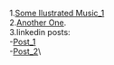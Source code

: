 1.[Some Ilustrated Music_1](https://youtu.be/usUkAoShbKA)\
2.[Another One](https://www.youtube.com/watch?v=VQN-bDh4iRA).\
3.linkedin posts:\
  -[Post_1](https://www.linkedin.com/posts/marshmeli23_activity-7068832378470694912-PbEK?utm_source=share&utm_medium=member_desktop)\
  -[Post_2](https://www.linkedin.com/posts/marshmeli23_activity-7015946420926967808-tG2s?utm_source=share&utm_medium=member_desktop)\
 
